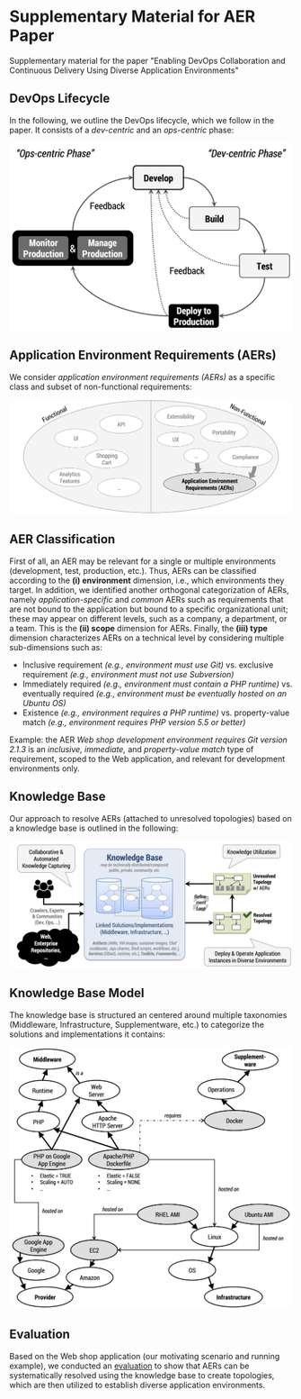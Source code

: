 # Supplementary Material for AER Paper

Supplementary material for the paper "Enabling DevOps Collaboration and Continuous Delivery Using Diverse Application Environments"



## DevOps Lifecycle

In the following, we outline the DevOps lifecycle, which we follow in the paper. It consists of a *dev-centric* and an *ops-centric* phase:

![DevOps Lifecycle](/devops_lifecycle.png)



## Application Environment Requirements (AERs)

We consider *application environment requirements (AERs)* as a specific class and subset of non-functional requirements:

![Application Environment Requirements (AERs)](/requirements_scope.png)



## AER Classification

First of all, an AER may be relevant for a single or multiple environments (development, test, production, etc.).
Thus, AERs can be classified according to the **(i) environment** dimension, i.e., which environments they target.
In addition, we identified another orthogonal categorization of AERs, namely *application-specific* and *common* AERs such as requirements that are not bound to the application but bound to a specific organizational unit; these may appear on different levels, such as a company, a department, or a team.
This is the **(ii) scope** dimension for AERs.
Finally, the **(iii) type** dimension characterizes AERs on a technical level by considering multiple sub-dimensions such as:

* Inclusive requirement *(e.g., environment must use Git)* vs. exclusive requirement *(e.g., environment must not use Subversion)*
* Immediately required *(e.g., environment must contain a PHP runtime)* vs. eventually required *(e.g., environment must be eventually hosted on an Ubuntu OS)*
* Existence *(e.g., environment requires a PHP runtime)* vs. property-value match *(e.g., environment requires PHP version 5.5 or better)*

Example: the AER *Web shop development environment requires Git version 2.1.3* is an *inclusive, immediate,* and *property-value match* type of requirement, scoped to the Web application, and relevant for development environments only.



## Knowledge Base

Our approach to resolve AERs (attached to unresolved topologies) based on a knowledge base is outlined in the following:

![Knowledge Base](/knowledgebase.png)



## Knowledge Base Model

The knowledge base is structured an centered around multiple taxonomies (Middleware, Infrastructure, Supplementware, etc.) to categorize the solutions and implementations it contains:

![Knowledge Base Model](/knowledgebase_model.png)



## Evaluation

Based on the Web shop application (our motivating scenario and running example), we conducted an [evaluation](evaluation.pdf) to show that AERs can be systematically resolved using the knowledge base to create topologies, which are then utilized to establish diverse application environments.
